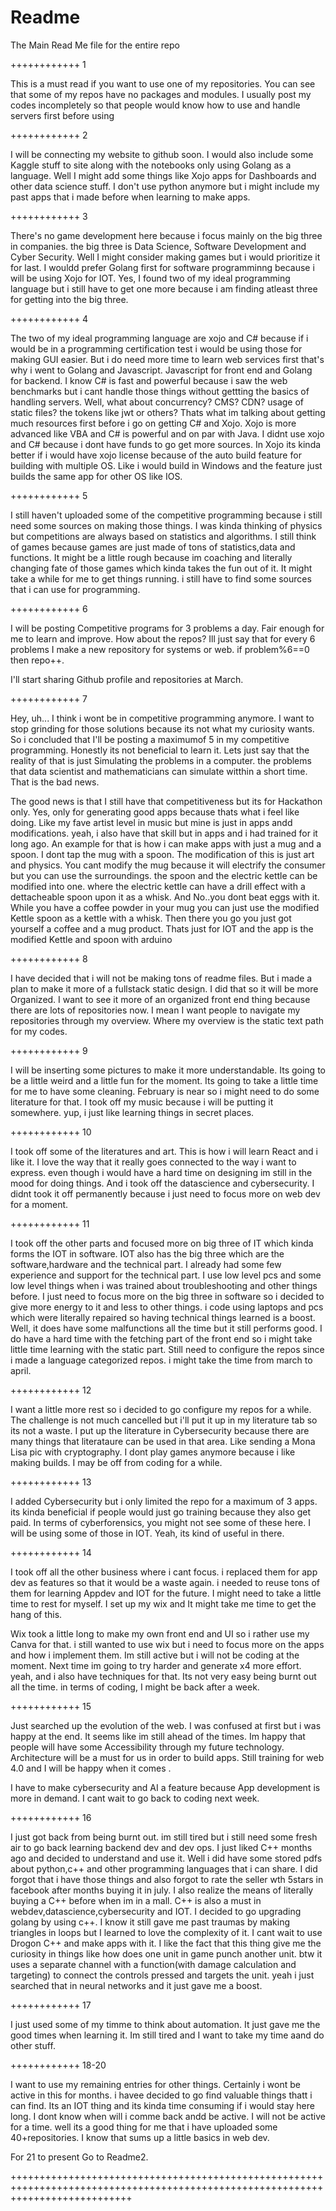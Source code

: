 # Readme
The Main Read Me file for the entire repo

++++++++++++ 1

This is a must read if you want to use one of my repositories.
You can see that some of my repos have no packages and modules.
I usually post my codes incompletely so that people would know how to use and handle servers first before using

++++++++++++ 2

I will be connecting my website to github soon.
I would also include some Kaggle stuff to site along with the notebooks only using Golang as a language.
Well I might add some things like Xojo apps for Dashboards and other data science stuff.
I don't use python anymore but i might include my past apps that i made before when learning to make apps.

++++++++++++ 3

There's no game development here because i focus mainly on the big three in companies.
the big three is Data Science, Software Development and Cyber Security.
Well I might consider making games but i would prioritize it for last.
I wouldd prefer Golang first for software programminng because i will be using Xojo for IOT.
Yes, I found two of my ideal programming language but i still have to get one more because i am finding atleast three for getting into the big three.

++++++++++++ 4

The two of my ideal programming language are xojo and C# because if i would be in a programming certification test i would be using those for making GUI easier.
But i do need more time to learn web services first that's why i went to Golang and Javascript.
Javascript for front end and Golang for backend. 
I know C# is fast and powerful because i saw the web benchmarks but i cant handle those things without gettting the basics of handling servers.
Well, what about concurrency? CMS? CDN? usage of static files? the tokens like jwt or others?
Thats what im talking about getting much resources first before i go on getting C# and Xojo.
Xojo is more advanced like VBA and C# is powerful and on par with Java.
I didnt use xojo and C# because i dont have funds to go get more sources.
In Xojo its kinda better if i would have xojo license because of the auto build feature for building with multiple OS.
Like i would build in Windows and the feature just builds the same app for other OS like IOS.

++++++++++++ 5

I still haven't uploaded some of the competitive programming because i still need some sources on making those things. 
I was kinda thinking of physics but competitions are always based on statistics and algorithms.
I still think of games because games are just made of tons of statistics,data and functions.
It might be a little rough because im coaching and literally changing fate of those games which kinda takes the fun out of it.
It might take a while for me to get things running.
i still have to find some sources that i can use for programming.

++++++++++++ 6

I will be posting Competitive programs for 3 problems a day.
Fair enough for me to learn and improve. 
How about the repos?
Ill just say that for every 6 problems I make a new repository for systems or web.
if problem%6==0 then repo++.

I'll start sharing Github profile and repositories at March.

++++++++++++ 7

Hey, uh... I think i wont be in competitive programming anymore. 
I want to stop grinding for those solutions because its not what my curiosity wants.
So i concluded that I'll be posting a maximumof 5 in my competitive programming.
Honestly its not beneficial to learn it.
Lets just say that the reality of that is just Simulating the problems in a computer.
the problems that data scientist and mathematicians can simulate witthin a short time.
That is the bad news.

The good news is that I still have that competitiveness but its for Hackathon only.
Yes, only for generating good apps because thats what i feel like doing.
Like my fave artist level in music but mine is just in apps andd modifications.
yeah, i also have that skill but in apps and i had trained for it long ago.
An example for that is how i can make apps with just a mug and a spoon.
I dont tap the mug with a spoon.
The modification of this is just art and physics.
You cant modify the mug because it will electrify the consumer but you can use the surroundings.
the spoon and the electric kettle can be modified into one.
where the electric kettle can have a drill effect with a dettacheable spoon upon it as a whisk.
And No..you dont beat eggs with it.
While you have a coffee powder in your mug you can just use the modified Kettle spoon as a kettle with a whisk.
Then there you go you just got yourself a coffee and a mug product.
Thats just for IOT and the app is the modified Kettle and spoon with arduino


++++++++++++ 8 

I have decided that i will not be making tons of readme files.
But i made a plan to make it more of a fullstack static design. 
I did that so it will be more Organized.
I want to see it more of an organized front end thing
because there are lots of repositories now.
I mean I want people to navigate my repositories through my overview.
Where my overview is the static text path for my codes.

++++++++++++ 9

I will be inserting some pictures to make it more understandable.
Its going to be a little weird and a little fun for the moment.
Its going to take a little time for me to have some cleaning.
February is near so i might need to do some literature for that.
I took off my music because i will be putting it somewhere.
yup, i just like learning things in secret places.


++++++++++++ 10

I took off some of the literatures and art. 
This is how i will learn React and i like it.
I love the way that it really goes connected to the way i want to express.
even though i would have a hard time on designing im still in the mood for doing things.
And i took off the datascience and cybersecurity.
I didnt took it off permanently because i just need to focus more on web dev for a moment.

++++++++++++ 11

I took off the other parts and focused more on big three of IT which kinda forms the IOT in software.
IOT also has the big three which are the software,hardware and the technical part.
I already had some few experience and support for the technical part.
I use low level pcs and some low level things when i was trained about troubleshooting and other things before.
I just need to focus more on the big three in software so i decided to give more energy to it and less to other things.
i code using laptops and pcs which were literally repaired so having technical things learned is a boost.
Well, it does have some malfunctions all the time but it still performs good.
I do have a hard time with the fetching part of the front end so i might take little time learning with the static part.
Still need to configure the repos since i made a language categorized repos.
i might take the time from march to april.

++++++++++++ 12

I want a little more rest so i decided to go configure my repos for a while.
The challenge is not much cancelled but i'll put it up in my literature tab so its not a waste.
I put up the literature in Cybersecurity because there are many things that literataure can be used in that area.
Like sending a Mona Lisa pic with cryptography.
I dont play games anymore because i like making builds.
I may be off from coding for a while.

++++++++++++ 13

I added Cybersecurity but i only limited the repo for a maximum of 3 apps.
its kinda beneficial if people would just go training because they also get paid.
In terms of cyberforensics, you might not see some of these here.
I will be using some of those in IOT.
Yeah, its kind of useful in there.

++++++++++++ 14

I took off all the other business where i cant focus.
i replaced them for app dev as features so that it would be a waste again.
i needed to reuse tons of them for learning Appdev and IOT for the future.
I might need to take a little time to rest for myself.
I set up my wix and It might take me time to get the hang of this.

Wix took a little long to make my own front end and UI so i rather use my Canva for that.
i still wanted to use wix but i need to focus more on the apps and how i implement them.
Im still active but i will not be coding at the moment.
Next time im going to try harder and generate x4 more effort.
yeah, and i also have techniques for that.
Its not very easy being burnt out all the time.
in terms of coding, I might be back after a week.

++++++++++++ 15

Just searched up the evolution of the web.
I was confused at first but i was happy at the end.
It seems like im still ahead of the times.
Im happy that people will have some Accessibility through my future technology.
Architecture will be a must for us in order to build apps.
Still training for web 4.0 and I will be happy when it comes .

I have to make cybersecurity and AI a feature because App development is more in demand.
I cant wait to go back to coding next week.

++++++++++++ 16

I just got back from being burnt out.
im still tired but i still need some fresh air to go back learning backend dev and dev ops.
I just liked C++ months ago and decided to understand and use it.
Well i did have some stored pdfs about python,c++ and other programming languages that i can share.
I did forgot that i have those things and also forgot to rate the seller wth 5stars in facebook after months buying it in july.
I also realize the means of literally buying a C++ before when im in a mall.
C++ is also a must in webdev,datascience,cybersecurity and IOT.
I decided to go upgrading golang by using c++.
I know it still gave me past traumas by making triangles in loops but I learned to love the complexity of it.
I cant wait to use Drogon C++ and make apps with it.
I like the fact that this thing give me the curiosity in things like how does one unit in game punch another unit.
btw it uses a separate channel with a function(with damage calculation and targeting) to connect the controls pressed and targets the unit.
yeah i just searched that in neural networks and it just gave me a boost.

++++++++++++ 17

I just used some of my timme to think about automation.
It just gave me the good times when learning it.
Im still tired and I want to take my time aand do other stuff.

++++++++++++ 18-20

I want to use my remaining entries for other things.
Certainly i wont be active in this for months.
i havee decided to go find valuable things thatt i can find.
Its an IOT thing and its kinda time consuming if i would stay here long.
I dont know when will i comme back andd be active.
I will not be active for a time.
well its a good thing for me that i have uploaded some 40+repositories.
I know that sums up a little basics in web dev.

For 21 to present Go to Readme2.

+++++++++++++++++++++++++++++++++++++++++++++++++++++++++++++++++++++++++++++++++++++++++++++++++++++++++++++++++++++++++++++++++









